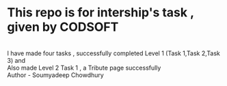 # This repo is for intership's task , given by CODSOFT

<br>
I have made four tasks , successfully completed Level 1 (Task 1,Task 2,Task 3) and 
<br>
Also made Level 2 Task 1 , a Tribute page successfully
<br>
Author - Soumyadeep Chowdhury
